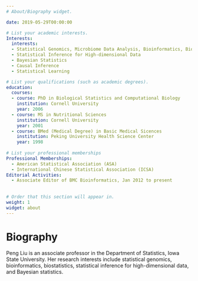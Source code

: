 ```yaml
---
# About/Biography widget.

date: 2019-05-29T00:00:00

# List your academic interests.
Interests:
  interests:
  - Statistical Genomics, Microbiome Data Analysis, Bioinformatics, Biostatistics
  - Statistical Inference for High-dimensional Data
  - Bayesian Statistics
  - Causal Inference
  - Statistical Learning

# List your qualifications (such as academic degrees).
education:
  courses:
  - course: PhD in Biological Statistics and Computational Biology
    institution: Cornell University
    year: 2006
  - course: MS in Nutritional Sciences
    institution: Cornell University
    year: 2001
  - course: BMed (Medical Degree) in Basic Medical Sicences
    institution: Peking University Health Science Center
    year: 1998
    
# List your professional memberships
Professional Memberships:
  - American Statistical Association (ASA)
  - International Chinese Statistical Association (ICSA)
Editorial Activities:
  - Associate Editor of BMC Bioinformatics, Jan 2012 to present
  
  
# Order that this section will appear in.
weight: 1
widget: about
---
```


# Biography

Peng Liu is an associate professor in the Department of Statistics, Iowa State University. Her research interests include statistical genomics, bioinformatics, biostatistics, statistical inference for high-dimensional data, and Bayesian statistics.
